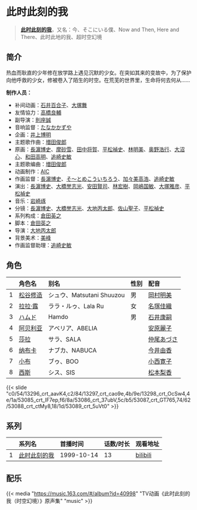 # 此时此刻的我


> <u>**[此时此刻的我](https://bgm.tv/subject/4075)**</u>，又名：今、そこにいる僕、Now and Then, Here and There、此时此地的我、超时空幻境

## 简介

热血而耿直的少年修在放学路上遇见沉默的少女。在突如其来的变故中，为了保护向他呼救的少女，修被卷入了陌生的时空。在荒芜的世界里，生命将何去何从……


**制作人员：**
- 补间动画：[石井百合子](https://bgm.tv/person/3512)、[大塚舞](https://bgm.tv/person/2901)
- 友情協力：[高橋良輔](https://bgm.tv/person/639)
- 副导演：[則座誠](https://bgm.tv/person/3121)
- 音响监督：[たなかかずや](https://bgm.tv/person/38)
- 企画：[井上博明](https://bgm.tv/person/12224)
- 主题歌作曲：[増田俊郎](https://bgm.tv/person/113)
- 原画：[長濵博史](https://bgm.tv/person/729)、[摩砂雪](https://bgm.tv/person/254)、[田中将賀](https://bgm.tv/person/3269)、[平松禎史](https://bgm.tv/person/1756)、[林明美](https://bgm.tv/person/146)、[奥野浩行](https://bgm.tv/person/11324)、[大沼心](https://bgm.tv/person/2860)、[和田高明](https://bgm.tv/person/7519)、[追崎史敏](https://bgm.tv/person/1165)
- 主题歌编曲：[増田俊郎](https://bgm.tv/person/113)
- 动画制作：[AIC](https://bgm.tv/person/402)
- 作画监督：[長濵博史](https://bgm.tv/person/729)、[そ～とめこういちろう](https://bgm.tv/person/3429)、[加々美高浩](https://bgm.tv/person/3553)、[追崎史敏](https://bgm.tv/person/1165)
- 演出：[長濵博史](https://bgm.tv/person/729)、[大橋誉志光](https://bgm.tv/person/382)、[安田賢司](https://bgm.tv/person/3462)、[林宏樹](https://bgm.tv/person/604)、[岡嶋国敏](https://bgm.tv/person/2046)、[大塚雅彦](https://bgm.tv/person/760)、[平松禎史](https://bgm.tv/person/1756)
- 音乐：[岩崎琢](https://bgm.tv/person/272)
- 分镜：[長濵博史](https://bgm.tv/person/729)、[大橋誉志光](https://bgm.tv/person/382)、[大地丙太郎](https://bgm.tv/person/143)、[佐山聖子](https://bgm.tv/person/900)、[平松禎史](https://bgm.tv/person/1756)
- 系列构成：[倉田英之](https://bgm.tv/person/375)
- 脚本：[倉田英之](https://bgm.tv/person/375)
- 导演：[大地丙太郎](https://bgm.tv/person/143)
- 背景美术：[美峰](https://bgm.tv/person/27305)
- 作画监督助理：[追崎史敏](https://bgm.tv/person/1165)

## 角色

|     |   角色名   |   别名  | 性别 |  配音  |
|:--- |:------  |:----      |:---  |:--   |
| 1 | [松谷修造](https://bgm.tv/character/13296) | シュウ、Matsutani Shuuzou | 男 | [岡村明美](https://bgm.tv/person/4170) |
| 2 | [拉拉·露](https://bgm.tv/character/13297) | ララ・ルゥ、Lala Ru | 女 | [名塚佳織](https://bgm.tv/person/3922) |
| 3 | [ハムド](https://bgm.tv/character/13298) | Hamdo | 男 | [石井康嗣](https://bgm.tv/person/3981) |
| 4 | [阿贝利亚](https://bgm.tv/character/53085) | アベリア、ABELIA |  | [安原麗子](https://bgm.tv/person/4206) |
| 5 | [莎拉](https://bgm.tv/character/53086) | サラ、SALA |  | [仲尾あづさ](https://bgm.tv/person/3984) |
| 6 | [纳布卡](https://bgm.tv/character/53087) | ナブカ、NABUCA |  | [今井由香](https://bgm.tv/person/3833) |
| 7 | [小布](https://bgm.tv/character/53088) | ブゥ、BOO |  | [小西寛子](https://bgm.tv/person/3994) |
| 8 | [西斯](https://bgm.tv/character/53089) | シス、SIS |  | [松本梨香](https://bgm.tv/person/4205) |

{{< slide "c0/54/13296_crt_aavK4,c2/84/13297_crt_cao9e,4b/9e/13298_crt_OcSw4,4e/1a/53085_crt_lF7ep,f6/8a/53086_crt_37ubV,5c/b5/53087_crt_GT765,74/62/53088_crt_ctMy8,18/1d/53089_crt_5uVt0" >}}

## 系列

|     | 系列名    | 首播时间       | 话数/时长 | 观看地址                                                      |
|:----|:-------|:-----------|:------|:----------------------------------------------------------|
| 1   |[此时此刻的我](https://bgm.tv/subject/4075)| 1999-10-14 | 13    | [bilibili](https://www.bilibili.com/bangumi/play/ep48135) |

## 配乐

{{< media "https://music.163.com/#/album?id=40998"
"TV动画《此时此刻的我（时空幻境）》原声集"
"music" >}}
